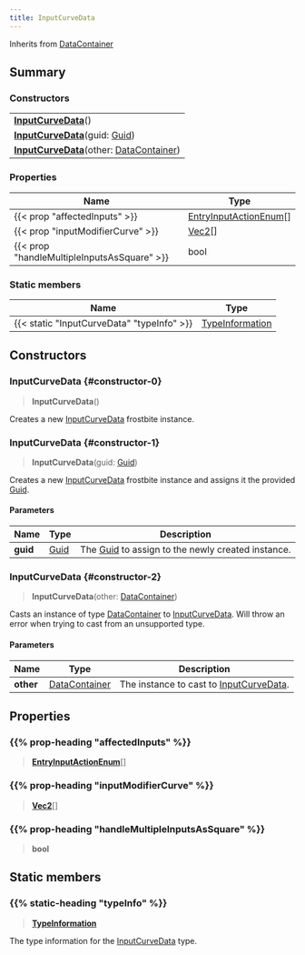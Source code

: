 ```yaml
---
title: InputCurveData
---
```


Inherits from [DataContainer](/vext/ref/shared/type/datacontainer)

## Summary

### Constructors

|  |
| --- |
| **[InputCurveData](#constructor-0)**() |
| **[InputCurveData](#constructor-1)**(guid: [Guid](/vext/ref/shared/type/guid)) |
| **[InputCurveData](#constructor-2)**(other: [DataContainer](/vext/ref/shared/type/datacontainer)) |

### Properties

| Name | Type |
| ---- | ---- |
| {{< prop "affectedInputs" >}} | [EntryInputActionEnum](/vext/ref/fb/entryinputactionenum)[] |
| {{< prop "inputModifierCurve" >}} | [Vec2](/vext/ref/shared/type/vec2)[] |
| {{< prop "handleMultipleInputsAsSquare" >}} | bool |

### Static members

| Name | Type |
| ---- | ---- |
| {{< static "InputCurveData" "typeInfo" >}} | [TypeInformation](/vext/ref/shared/type/typeinformation) |

## Constructors

### InputCurveData {#constructor-0}

> **InputCurveData**()

Creates a new [InputCurveData](/vext/ref/fb/inputcurvedata) frostbite instance.

### InputCurveData {#constructor-1}

> **InputCurveData**(guid: [Guid](/vext/ref/shared/type/guid))

Creates a new [InputCurveData](/vext/ref/fb/inputcurvedata) frostbite instance and assigns it the provided [Guid](/vext/ref/shared/type/guid).

#### Parameters

| Name | Type | Description |
| ---- | ---- | ----------- |
| **guid** | [Guid](/vext/ref/shared/type/guid) | The [Guid](/vext/ref/shared/type/guid) to assign to the newly created instance. |

### InputCurveData {#constructor-2}

> **InputCurveData**(other: [DataContainer](/vext/ref/shared/type/datacontainer))

Casts an instance of type [DataContainer](/vext/ref/shared/type/datacontainer) to [InputCurveData](/vext/ref/fb/inputcurvedata). Will throw an error when trying to cast from an unsupported type.

#### Parameters

| Name | Type | Description |
| ---- | ---- | ----------- |
| **other** | [DataContainer](/vext/ref/shared/type/datacontainer) | The instance to cast to [InputCurveData](/vext/ref/fb/inputcurvedata). |

## Properties

### {{% prop-heading "affectedInputs" %}}

> **[EntryInputActionEnum](/vext/ref/fb/entryinputactionenum)**[]

### {{% prop-heading "inputModifierCurve" %}}

> **[Vec2](/vext/ref/shared/type/vec2)**[]

### {{% prop-heading "handleMultipleInputsAsSquare" %}}

> **bool**

## Static members

### {{% static-heading "typeInfo" %}}

> **[TypeInformation](/vext/ref/shared/type/typeinformation)**

The type information for the [InputCurveData](/vext/ref/fb/inputcurvedata) type.

